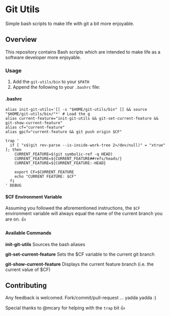 # Git Utils

Simple bash scripts to make life with git a bit more enjoyable.

## Overview

This repository contains Bash scripts which are intended to make life as a software developer more enjoyable.  

### Usage

1. Add the `git-utils/bin` to your `$PATH`
2. Append the following to your `.bashrc` file:

#### .bashrc 

    alias init-git-utils='[[ -s "$HOME/git-utils/bin" ]] && source "$HOME/git-utils/bin/"*' # Load the g
    alias current-feature="init-git-utils && git-set-current-feature && git-show-current-feature"
    alias cf="current-feature"
    alias gpcf="current-feature && git push origin $CF"

    trap '
      if [ "x$(git rev-parse --is-inside-work-tree 2>/dev/null)" = "xtrue" ]; then
        CURRENT_FEATURE=$(git symbolic-ref -q HEAD)
        CURRENT_FEATURE=${CURRENT_FEATURE##refs/heads/}
        CURRENT_FEATURE=${CURRENT_FEATURE:-HEAD}

        export CF=$CURRENT_FEATURE
        echo "CURRENT FEATURE: $CF"
      fi
    ' DEBUG
    
#### $CF Environment Variable

Assuming you followed the aforementioned instructions, the `$CF` environment variable will always equal the name of the current branch you are on. :+1:


#### Available Commands

**init-git-utils** 
Sources the bash aliases

**git-set-current-feature** 
Sets the $CF variable to the current git branch

**git-show-current-feature** 
Displays the current feature branch (i.e. the current value of $CF)

## Contributing

Any feedback is welcomed.  Fork/commit/pull-request ... yadda yadda :)

Special thanks to @mcary for helping with the `trap` bit :+1:
